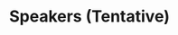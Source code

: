 ---
title: 'Speakers (Tentative)'
attrs:
  class: speakers
  id: speakers
image_dir: speakers
row_size: 3
images:
- file: janez-brest.png
  title: 'Dr. Janez Brest'
  subtitle: 'University of Maribor, Slovenia'
- file: pn-suganthan.jpg
  title: 'Dr. P. N. Suganthan'
  subtitle: 'NTU, Singapore'
- file: mahardhika-pratama.jpg
  title: 'Dr. Mahardhika Pratama'
  subtitle: 'NTU, Singapore'
- file: sarangapani.jpg
  title: 'Dr. Jagannathan Sarangapani'
  subtitle: 'Missouri University Of Science And Technology, Rolla'
- file: sabrina-senatore.jpg
  title: 'Dr. Sabrina Senatore'
  subtitle: 'University of Salerno, Italy'
- file: sundaram-suresh.jpg
  title: 'Dr. Sundaram Suresh'
  subtitle: 'NTU, Singapore'
- file: deepak-puthal.jpg
  title: 'Dr. Deepak Puthal'
  subtitle: 'University of Technology Sydney, Australia'
- file: farookh-hussain.jpg
  title: 'Dr. Farookh Hussain'
  subtitle: 'University of Technology Sydney, Australia'
- file: risto.jpg
  title: 'Dr. Risto Miikkulainen'
  subtitle: 'University of Texas at Austin and VP of Research at Sentient Technologies'
---
